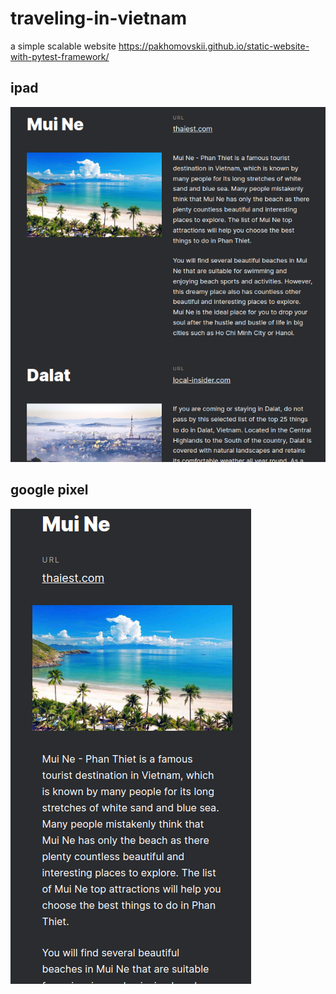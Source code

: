 # traveling-in-vietnam
 a simple scalable website https://pakhomovskii.github.io/static-website-with-pytest-framework/

## ipad
![alt te![alt text](http://url/to/img.png)xt](./images/ipad.png)

## google pixel
![alt text](./images/pixel.png)
